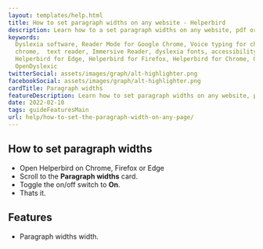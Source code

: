 ```yaml
---
layout: templates/help.html
title: How to set paragraph widths on any website - Helperbird
description: Learn how to a set paragraph widths on any website, pdf or app.
keywords:
  Dyslexia software, Reader Mode for Google Chrome, Voice typing for chrome, Text to speech for
  chrome,  text reader, Immersive Reader, dyslexia fonts, accessibility software, dyslexia software,
  Helperbird for Edge, Helperbird for Firefox, Helperbird for Chrome, Opendyslexic for Chrome,
  OpenDyslexic
twitterSocial: assets/images/graph/alt-highlighter.png
facebookSocial: assets/images/graph/alt-highlighter.png
cardTitle: Paragraph widths
featureDescription: Learn how to set paragraph widths on any website, pdf or app.
date: 2022-02-10
tags: guideFeaturesMain
url: help/how-to-set-the-paragraph-width-on-any-page/
---
```



## How to set paragraph widths

- Open Helperbird on Chrome, Firefox or Edge
- Scroll to the **Paragraph widths** card.
- Toggle the on/off switch to **On**.
- Thats it.

## Features

- Paragraph widths width.
